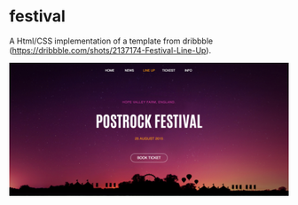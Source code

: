 # festival
A Html/CSS implementation of a template from dribbble (https://dribbble.com/shots/2137174-Festival-Line-Up).

![demo](images/demo.jpg)